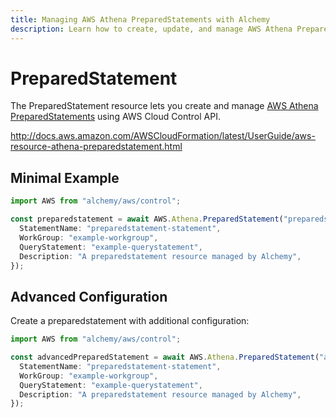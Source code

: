 ```yaml
---
title: Managing AWS Athena PreparedStatements with Alchemy
description: Learn how to create, update, and manage AWS Athena PreparedStatements using Alchemy Cloud Control.
---
```


# PreparedStatement

The PreparedStatement resource lets you create and manage [AWS Athena PreparedStatements](https://docs.aws.amazon.com/athena/latest/userguide/) using AWS Cloud Control API.

http://docs.aws.amazon.com/AWSCloudFormation/latest/UserGuide/aws-resource-athena-preparedstatement.html

## Minimal Example

```ts
import AWS from "alchemy/aws/control";

const preparedstatement = await AWS.Athena.PreparedStatement("preparedstatement-example", {
  StatementName: "preparedstatement-statement",
  WorkGroup: "example-workgroup",
  QueryStatement: "example-querystatement",
  Description: "A preparedstatement resource managed by Alchemy",
});
```

## Advanced Configuration

Create a preparedstatement with additional configuration:

```ts
import AWS from "alchemy/aws/control";

const advancedPreparedStatement = await AWS.Athena.PreparedStatement("advanced-preparedstatement", {
  StatementName: "preparedstatement-statement",
  WorkGroup: "example-workgroup",
  QueryStatement: "example-querystatement",
  Description: "A preparedstatement resource managed by Alchemy",
});
```

